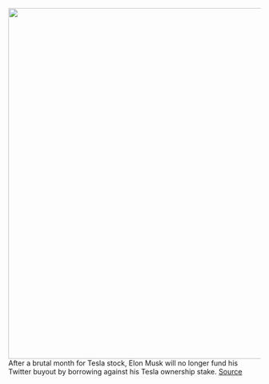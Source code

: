 <img src='https://cdn.vox-cdn.com/thumbor/V7SyrM7JbYzL2g2F5nXcIYJmccU=/0x0:2040x1360/1200x800/filters:focal(857x517:1183x843)/cdn.vox-cdn.com/uploads/chorus_image/image/70910363/VRG_Illo_STK022_K_Radtke_Musk_Down_arrow.0.jpg' width='700px' /><br/>
After a brutal month for Tesla stock, Elon Musk will no longer fund his Twitter buyout by borrowing against his Tesla ownership stake.
<a href='https://www.theverge.com/2022/5/25/23141940/elon-musk-tesla-twitter-margin-loan-buyout-deal'> Source <a/>